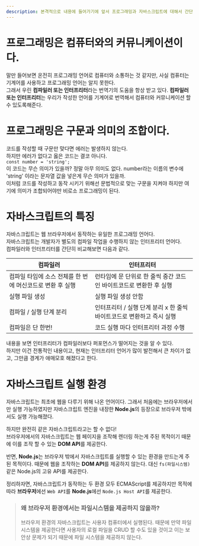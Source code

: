 ```yaml
---
description: 본격적으로 내용에 들어가기에 앞서 프로그래밍과 자바스크립트에 대해서 간단히 알아봅시다.
---
```


# 프로그래밍은 컴퓨터와의 커뮤니케이션이다.

말만 들어보면 온전히 프로그래밍 언어로 컴퓨터와 소통하는 것 같지만, 사실 컴퓨터는 기계어를 사용하고 프로그래밍 언어는 알지 못한다. <br> 그래서 우린 **컴파일러 또는 인터프리터**라는 번역기의 도움을 항상 받고 있다. **컴파일러 또는 인터프리터**는 우리가 작성한 언어를 기계어로 번역해서 컴퓨터와 커뮤니케이션 할 수 있도록해준다. <br>

# 프로그래밍은 구문과 의미의 조합이다.

코드를 작성할 때 구문만 맞다면 에러는 발생하지 않는다. <br> 하지만 에러가 없다고 옳은 코드는 결코 아니다. <br> `const number = 'string';` <br> 
이 코드는 무슨 의미가 있을까? 정말 아무 의미도 없다. number라는 이름의 변수에 'string' 이라는 문자열 값을 넣은게 무슨 의미가 있을까. <br> 이처럼 코드를 작성하고 동작 시키기 위해선 문법적으로 맞는 구문을 지켜야 하지만 여기에 의미가 조합되어야만 비로소 프로그래밍이 된다.

# 자바스크립트의 특징

자바스크립트는 웹 브라우저에서 동작하는 유일한 프로그래밍 언어다. <br> 자바스크립트는 개발자가 별도의 컴파일 작업을 수행하지 않는 인터프리터 언어다. <br> 
컴파일러와 인터프리터를 간단히 비교해보면 다음과 같다.

| 컴파일러                                                  | 인터프리터                                                            |
| --------------------------------------------------------- | --------------------------------------------------------------------- |
| 컴파일 타임에 소스 전체를 한 번에 머신코드로 변환 후 실행 | 런타임에 문 단위로 한 줄씩 중간 코드인 바이트코드로 변환한 후 실행    |
| 실행 파일 생성                                            | 실행 파일 생성 안함                                                   |
| 컴파일 / 실행 단계 분리                                   | 인터프리터 / 실행 단계 분리 x 한 줄씩 바이트코드로 변환하고 즉시 실행 |
| 컴파일은 단 한번!                                         | 코드 실행 마다 인터프리터 과정 수행                                   |

내용을 보면 인터프리터가 컴파일러보다 퍼포먼스가 떨어지는 것을 알 수 있다. <br>
하지만 이건 전통적인 내용이고, 현재는 인터프리터 언어가 많이 발전해서 큰 차이가 없고, 그만큼 경계가 애매모호 해졌다고 한다.

# 자바스크립트 실행 환경

자바스크립트는 최초에 웹을 다루기 위해 나온 언어이다. 그래서 처음에는 브라우저에서만 실행 가능하였지만 자바스크립트 엔진을 내장한 **Node.js**의 등장으로 브라우저 밖에서도 실행 가능해졌다.

하지만 완전히 같은 자바스크립트라고는 할 수 없다! <br>
브라우저에서의 자바스크립트는 웹 페이지을 조작해 렌더링 하는게 주된 목적이기 때문에 이를 조작 할 수 있는 **DOM API**를 제공한다. <br>

반면, **Node.js**는 브라우저 밖에서 자바스크립트를 실행할 수 있는 환경을 만드는게 주된 목적이다. 때문에 웹을 조작하는 **DOM API**를 제공하지 않는다. 대신 `fs(파일시스템)` 같은 Node.js의 고유 API를 제공한다.

정리하자면, 자바스크립트가 동작하는 두 환경 모두 ECMAScript를 제공하지만 목적에 따라 **브라우저**에선 `Web API`를 **Node.js**에선 `Node.js Host API`를 제공한다.

> ### 왜 브라우저 환경에서는 파일시스템을 제공하지 않을까?
> 브라우저 환경의 자바스크립트는 사용자 컴퓨터에서 실행된다. 때문에 만약 파일시스템을 제공한다면 사용자의 로컬 파일을 CRUD 할 수도 있을 것이고 이는 보안상 문제가 되기 때문에 파일 시스템을 제공하지 않는다.




